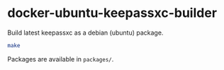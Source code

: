 # docker-ubuntu-keepassxc-builder

Build latest keepassxc as a debian (ubuntu) package.

```bash
make
```

Packages are available in `packages/`.
